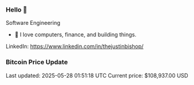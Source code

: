 ### Hello 🤙  

Software Engineering

- 🔭 I love computers, finance, and building things.
  
LinkedIn: https://www.linkedin.com/in/thejustinbishop/  























































































































































































































































































































































































































































































### Bitcoin Price Update
Last updated: 2025-05-28 01:51:18 UTC
Current price: $108,937.00 USD
